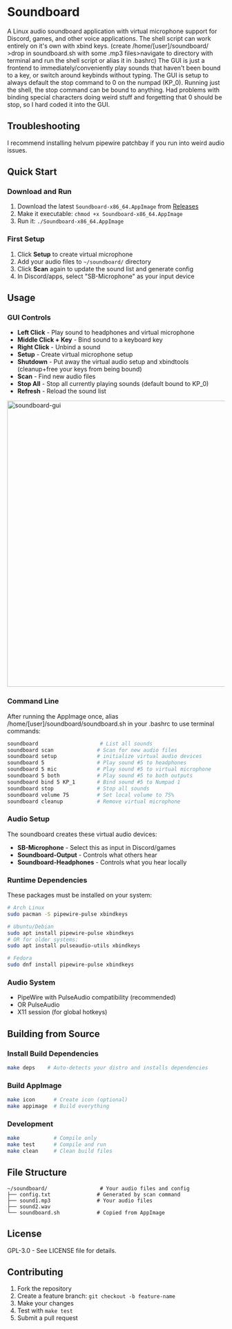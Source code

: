 # Soundboard

A Linux audio soundboard application with virtual microphone support for Discord, games, and other voice applications. The shell script can work entirely on it's own with xbind keys. (create /home/[user]/soundboard/ >drop in soundboard.sh with some .mp3 files>navigate to directory with terminal and run the shell script or alias it in .bashrc) The GUI is just a frontend to immediately/conveniently play sounds that haven't been bound to a key, or switch around keybinds without typing. The GUI is setup to always default the stop command to 0 on the numpad (KP_0). Running just the shell, the stop command can be bound to anything. Had problems with binding special characters doing weird stuff and forgetting that 0 should be stop, so I hard coded it into the GUI.

## Troubleshooting
I recommend installing helvum pipewire patchbay if you run into weird audio issues. 
## Quick Start

### Download and Run
1. Download the latest `Soundboard-x86_64.AppImage` from [Releases](../../releases)
2. Make it executable: `chmod +x Soundboard-x86_64.AppImage`
3. Run it: `./Soundboard-x86_64.AppImage`

### First Setup
1. Click **Setup** to create virtual microphone
2. Add your audio files to `~/soundboard/` directory
4. Click **Scan** again to update the sound list and generate config
5. In Discord/apps, select "SB-Microphone" as your input device

## Usage

### GUI Controls
- **Left Click** - Play sound to headphones and virtual microphone
- **Middle Click + Key** - Bind sound to a keyboard key
- **Right Click** - Unbind a sound
- **Setup** - Create virtual microphone setup
- **Shutdown** - Put away the virtual audio setup and xbindtools (cleanup+free your keys from being bound)
- **Scan** - Find new audio files
- **Stop All** - Stop all currently playing sounds (default bound to KP_0)
- **Refresh** - Reload the sound list
<img width="1081" height="663" alt="soundboard-gui" src="https://github.com/user-attachments/assets/6075639a-caa0-4431-b171-4c14b650aba2" />

### Command Line
After running the AppImage once, alias /home/[user]/soundboard/soundboard.sh in your .bashrc to use terminal commands:
```bash
soundboard                    # List all sounds
soundboard scan              # Scan for new audio files
soundboard setup             # initialize virtual audio devices
soundboard 5                 # Play sound #5 to headphones
soundboard 5 mic             # Play sound #5 to virtual microphone
soundboard 5 both            # Play sound #5 to both outputs
soundboard bind 5 KP_1       # Bind sound #5 to Numpad 1
soundboard stop              # Stop all sounds
soundboard volume 75         # Set local volume to 75%
soundboard cleanup           # Remove virtual microphone
```

### Audio Setup
The soundboard creates these virtual audio devices:
- **SB-Microphone** - Select this as input in Discord/games
- **Soundboard-Output** - Controls what others hear
- **Soundboard-Headphones** - Controls what you hear locally

### Runtime Dependencies
These packages must be installed on your system:
```bash
# Arch Linux
sudo pacman -S pipewire-pulse xbindkeys

# Ubuntu/Debian
sudo apt install pipewire-pulse xbindkeys
# OR for older systems:
sudo apt install pulseaudio-utils xbindkeys

# Fedora
sudo dnf install pipewire-pulse xbindkeys
```

### Audio System
- PipeWire with PulseAudio compatibility (recommended)
- OR PulseAudio
- X11 session (for global hotkeys)

## Building from Source

### Install Build Dependencies
```bash
make deps    # Auto-detects your distro and installs dependencies
```

### Build AppImage
```bash
make icon      # Create icon (optional)
make appimage  # Build everything
```

### Development
```bash
make           # Compile only
make test      # Compile and run
make clean     # Clean build files
```

## File Structure
```
~/soundboard/                 # Your audio files and config
├── config.txt               # Generated by scan command
├── sound1.mp3               # Your audio files
├── sound2.wav
└── soundboard.sh            # Copied from AppImage
```


## License

GPL-3.0 - See LICENSE file for details.

## Contributing

1. Fork the repository
2. Create a feature branch: `git checkout -b feature-name`
3. Make your changes
4. Test with `make test`
5. Submit a pull request

